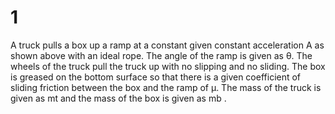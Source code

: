 # 1

A truck pulls a box up a ramp at a constant given constant acceleration A as shown above with an ideal rope. The angle of the ramp is given as θ. The wheels of the truck pull the truck up with no
slipping and no sliding. The box is greased on the bottom surface so that there is a given coefficient
of sliding friction between the box and the ramp of μ. The mass of the truck is given as mt and the
mass of the box is given as mb .
